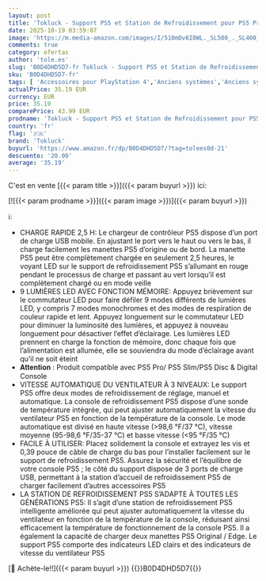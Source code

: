 ```yaml
---
layout: post
title: 'Tokluck - Support PS5 et Station de Refroidissement pour PS5 Pro/ PS5 Slim/PS5 Disc & Digital Console  Ventilateur de Refroidissement Auto Améliorée & Chargeur de Manette PS5  Kit d’Accessoires PS5'
date: 2025-10-19 03:59:07
image: 'https://m.media-amazon.com/images/I/510mDv6I8WL._SL500_._SL400_.jpg'
comments: true
category: ofertas
author: 'tole.es'
slug: 'B0D4DHD5D7-fr Tokluck - Support PS5 et Station de Refroidissement pour...'
sku: 'B0D4DHD5D7-fr'
tags: [ 'Accessoires pour PlayStation 4','Anciens systèmes','Anciens systèmes PlayStation','Jeux pour PlayStation','Jeux vidéo','Montures, supports et socles pour PlayStation 4','PlayStation 4: Consoles, jeux et accessoires','PlayStation: Jeux, consoles et accessoires','Socles pour PlayStation 4','tokluck','🇫🇷', ]
actualPrice: 35.19 EUR
currency: EUR
price: 35.19
comparePrice: 43.99 EUR
prodname: 'Tokluck - Support PS5 et Station de Refroidissement pour PS5 Pro/ PS5 Slim/PS5 Disc & Digital Console  Ventilateur de Refroidissement Auto Améliorée & Chargeur de Manette PS5  Kit d’Accessoires PS5'
country: 'fr'
flag: '🇫🇷'
brand: 'Tokluck'
buyurl: 'https://www.amazon.fr/dp/B0D4DHD5D7/?tag=tolees0d-21'
descuento: '20.00'
average: '35.19'
---
```


C'est en vente [{{< param title >}}]({{< param buyurl >}}) ici:

[![{{< param prodname >}}]({{< param image >}})]({{< param buyurl >}})

ℹ️:

- CHARGE RAPIDE 2,5 H: Le chargeur de contrôleur PS5 dispose d’un port de charge USB mobile. En ajustant le port vers le haut ou vers le bas, il charge facilement les manettes PS5 d’origine ou de bord. La manette PS5 peut être complètement chargée en seulement 2,5 heures, le voyant LED sur le support de refroidissement PS5 s’allumant en rouge pendant le processus de charge et passant au vert lorsqu’il est complètement chargé ou en mode veille
- 9 LUMIÈRES LED AVEC FONCTION MÉMOIRE: Appuyez brièvement sur le commutateur LED pour faire défiler 9 modes différents de lumières LED, y compris 7 modes monochromes et des modes de respiration de couleur rapide et lent. Appuyez longuement sur le commutateur LED pour diminuer la luminosité des lumières, et appuyez à nouveau longuement pour désactiver l’effet d’éclairage. Les lumières LED prennent en charge la fonction de mémoire, donc chaque fois que l’alimentation est allumée, elle se souviendra du mode d’éclairage avant qu’il ne soit éteint
- 𝐀𝐭𝐭𝐞𝐧𝐭𝐢𝐨𝐧 : Produit compatible avec PS5 Pro/ PS5 Slim/PS5 Disc & Digital Console
- VITESSE AUTOMATIQUE DU VENTILATEUR À 3 NIVEAUX: Le support PS5 offre deux modes de refroidissement de réglage, manuel et automatique. La console de refroidissement PS5 dispose d’une sonde de température intégrée, qui peut ajuster automatiquement la vitesse du ventilateur PS5 en fonction de la température de la console. Le mode automatique est divisé en haute vitesse (>98,6 °F/37 °C), vitesse moyenne (95-98,6 °F/35-37 °C) et basse vitesse (<95 °F/35 °C)
- FACILE À UTILISER: Placez solidement la console et extrayez les vis et 0,39 pouce de câble de charge du bas pour l’installer facilement sur le support de refroidissement PS5. Assurez la sécurité et l’équilibre de votre console PS5 ; le côté du support dispose de 3 ports de charge USB, permettant à la station d’accueil de refroidissement PS5 de charger facilement d’autres accessoires PS5
- LA STATION DE REFROIDISSEMENT PS5 S’ADAPTE À TOUTES LES GÉNÉRATIONS PS5: Il s’agit d’une station de refroidissement PS5 intelligente améliorée qui peut ajuster automatiquement la vitesse du ventilateur en fonction de la température de la console, réduisant ainsi efficacement la température de fonctionnement de la console PS5. Il a également la capacité de charger deux manettes PS5 Original / Edge. Le support PS5 comporte des indicateurs LED clairs et des indicateurs de vitesse du ventilateur PS5

[🛒 Achète-le!!]({{< param buyurl >}})
{{<world>}}B0D4DHD5D7{{</world>}}
